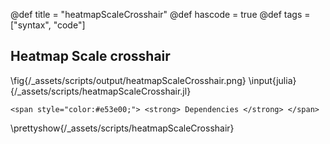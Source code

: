 @def title = "heatmapScaleCrosshair"
@def hascode = true
@def tags = ["syntax", "code"]

## Heatmap Scale crosshair
\fig{/_assets/scripts/output/heatmapScaleCrosshair.png}
\input{julia}{/_assets/scripts/heatmapScaleCrosshair.jl}
~~~
<span style="color:#e53e00;"> <strong> Dependencies </strong> </span>
~~~
\prettyshow{/_assets/scripts/heatmapScaleCrosshair}
